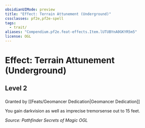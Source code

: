 ```yaml
---
obsidianUIMode: preview
title: "Effect: Terrain Attunement (Underground)"
cssclasses: pf2e,pf2e-spell
tags:
  - trait/
aliases: "Compendium.pf2e.feat-effects.Item.lUTUBYnA0GKYR5m5"
license: OGL
---
```

# Effect: Terrain Attunement (Underground)
## Level 2
### 






Granted by [[Feats/Geomancer Dedication|Geomancer Dedication]]

You gain darkvision as well as imprecise tremorsense out to 15 feet.

*Source: Pathfinder Secrets of Magic*
*OGL*